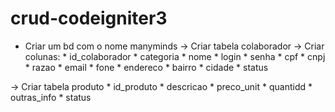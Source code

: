 # crud-codeigniter3

- Criar um bd com o nome manyminds
 -> Criar tabela colaborador
   -> Criar colunas:
      * id_colaborador
      * categoria
      * nome
      * login
      * senha
      * cpf
      * cnpj
      * razao
      * email
      * fone
      * endereco
      * bairro
      * cidade
      * status

 -> Criar tabela produto
      * id_produto
      * descricao
      * preco_unit
      * quantidd
      * outras_info
      * status









